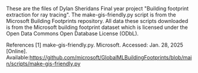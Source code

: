 These are the files of Dylan Sheridans Final year project "Building footprint extraction for ray tracing".
The make-gis-friendly.py script is from the Microsoft Building Footprints repository. All data these scripts downloaded is from the Microsoft building footprint dataset which is licensed under the Open Data Commons Open Database License (ODbL).


References
[1] 
make-gis-friendly.py. Microsoft. Accessed: Jan. 28, 2025 [Online]. Available:https://github.com/microsoft/GlobalMLBuildingFootprints/blob/main/scripts/make-gis-friendly.py



